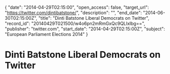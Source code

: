 {
  "date": "2014-04-29T02:15:00", 
  "open_access": false, 
  "target_url": "https://twitter.com/dintibatstone/", 
  "description": "", 
  "end_date": "2014-06-30T02:15:00Z", 
  "title": "Dinti Batstone Liberal Democrats on Twitter", 
  "record_id": "20140429T021500/w4o6pn2mRmGxQc9QLlxlbg==", 
  "publisher": "twitter.com", 
  "start_date": "2014-04-29T02:15:00Z", 
  "subject": "European Parliament Elections 2014"
}

# Dinti Batstone Liberal Democrats on Twitter

